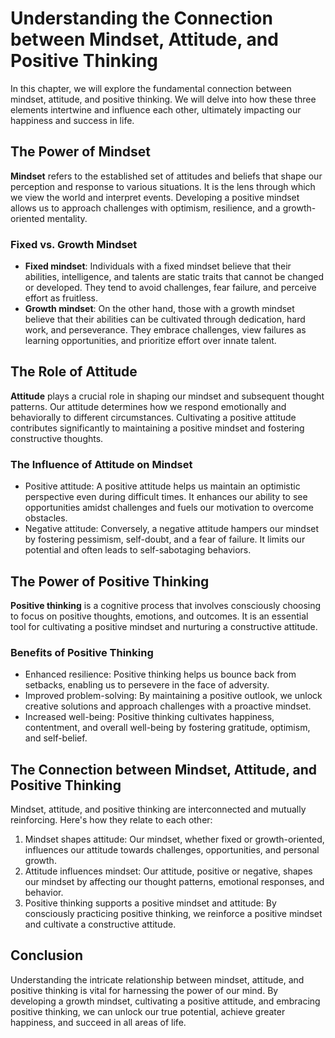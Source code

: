 Understanding the Connection between Mindset, Attitude, and Positive Thinking
======================================================================================

In this chapter, we will explore the fundamental connection between mindset, attitude, and positive thinking. We will delve into how these three elements intertwine and influence each other, ultimately impacting our happiness and success in life.

The Power of Mindset
--------------------

**Mindset** refers to the established set of attitudes and beliefs that shape our perception and response to various situations. It is the lens through which we view the world and interpret events. Developing a positive mindset allows us to approach challenges with optimism, resilience, and a growth-oriented mentality.

### Fixed vs. Growth Mindset

* **Fixed mindset**: Individuals with a fixed mindset believe that their abilities, intelligence, and talents are static traits that cannot be changed or developed. They tend to avoid challenges, fear failure, and perceive effort as fruitless.
* **Growth mindset**: On the other hand, those with a growth mindset believe that their abilities can be cultivated through dedication, hard work, and perseverance. They embrace challenges, view failures as learning opportunities, and prioritize effort over innate talent.

The Role of Attitude
--------------------

**Attitude** plays a crucial role in shaping our mindset and subsequent thought patterns. Our attitude determines how we respond emotionally and behaviorally to different circumstances. Cultivating a positive attitude contributes significantly to maintaining a positive mindset and fostering constructive thoughts.

### The Influence of Attitude on Mindset

* Positive attitude: A positive attitude helps us maintain an optimistic perspective even during difficult times. It enhances our ability to see opportunities amidst challenges and fuels our motivation to overcome obstacles.
* Negative attitude: Conversely, a negative attitude hampers our mindset by fostering pessimism, self-doubt, and a fear of failure. It limits our potential and often leads to self-sabotaging behaviors.

The Power of Positive Thinking
------------------------------

**Positive thinking** is a cognitive process that involves consciously choosing to focus on positive thoughts, emotions, and outcomes. It is an essential tool for cultivating a positive mindset and nurturing a constructive attitude.

### Benefits of Positive Thinking

* Enhanced resilience: Positive thinking helps us bounce back from setbacks, enabling us to persevere in the face of adversity.
* Improved problem-solving: By maintaining a positive outlook, we unlock creative solutions and approach challenges with a proactive mindset.
* Increased well-being: Positive thinking cultivates happiness, contentment, and overall well-being by fostering gratitude, optimism, and self-belief.

The Connection between Mindset, Attitude, and Positive Thinking
---------------------------------------------------------------

Mindset, attitude, and positive thinking are interconnected and mutually reinforcing. Here's how they relate to each other:

1. Mindset shapes attitude: Our mindset, whether fixed or growth-oriented, influences our attitude towards challenges, opportunities, and personal growth.
2. Attitude influences mindset: Our attitude, positive or negative, shapes our mindset by affecting our thought patterns, emotional responses, and behavior.
3. Positive thinking supports a positive mindset and attitude: By consciously practicing positive thinking, we reinforce a positive mindset and cultivate a constructive attitude.

Conclusion
----------

Understanding the intricate relationship between mindset, attitude, and positive thinking is vital for harnessing the power of our mind. By developing a growth mindset, cultivating a positive attitude, and embracing positive thinking, we can unlock our true potential, achieve greater happiness, and succeed in all areas of life.
